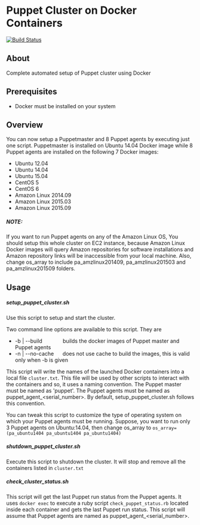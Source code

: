 # Puppet Cluster on Docker Containers
[![Build Status](https://travis-ci.org/udaysagar2177/docker-puppet-cluster.svg?branch=master)](https://travis-ci.org/udaysagar2177/docker-puppet-cluster)

## About
Complete automated setup of Puppet cluster using Docker

## Prerequisites
  - Docker must be installed on your system

## Overview
You can now setup a Puppetmaster and 8 Puppet agents by executing just one script. Puppetmaster is installed on Ubuntu 14.04 Docker image while 8 Puppet agents are installed on the following 7 Docker images:
  * Ubuntu 12.04
  * Ubuntu 14.04
  * Ubuntu 15.04
  * CentOS 5
  * CentOS 6
  * Amazon Linux 2014.09
  * Amazon Linux 2015.03
  * Amazon Linux 2015.09

##### NOTE:
If you want to run Puppet agents on any of the Amazon Linux OS, You should setup this whole cluster on EC2 instance, because Amazon Linux Docker images will query Amazon repositories for software installations and Amazon repository links will be inaccessible from your local machine. Also, change os_array to include pa_amzlinux201409, pa_amzlinux201503 and pa_amzlinux201509 folders.

## Usage
##### setup_puppet_cluster.sh
Use this script to setup and start the cluster.

Two command line options are available to this script. They are
  * -b | --build&nbsp;&nbsp;&nbsp;&nbsp;&nbsp;&nbsp;&nbsp;&nbsp;&nbsp;&nbsp;&nbsp;&nbsp;&nbsp;&nbsp;builds the docker images of Puppet master and Puppet agents
  * -n | --no-cache&nbsp;&nbsp;&nbsp;&nbsp;&nbsp;&nbsp;does not use cache to build the images, this is valid only when -b is given

This script will write the names of the launched Docker containers into a local file `cluster.txt`. This file will be used by other scripts to interact with the containers and so, it uses a naming convention. The Puppet master must be named as 'puppet'. The Puppet agents must be named as puppet_agent_\<serial_number\>. By default, setup_puppet_cluster.sh follows this convention.

You can tweak this script to customize the type of operating system on which your Puppet agents must be running. Suppose, you want to run only 3 Puppet agents on Ubuntu:14.04, then change os_array to `os_array=(pa_ubuntu1404 pa_ubuntu1404 pa_ubuntu1404)`

##### shutdown_puppet_cluster.sh
Execute this script to shutdown the cluster. It will stop and remove all the containers listed in `cluster.txt`

##### check_cluster_status.sh
This script will get the last Puppet run status from the Puppet agents. It uses `docker exec` to execute a ruby script `check_puppet_status.rb` located inside each container and gets the last Puppet run status. This script will assume that Puppet agents are named as puppet_agent_\<serial_number\>.

